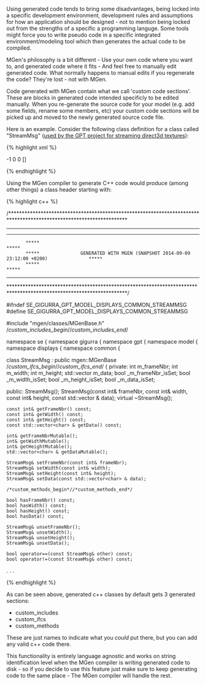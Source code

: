 ---
---

Using generated code tends to bring some disadvantages, being locked into a specific development environment, development rules and assumptions for how an application should be designed - not to mention being locked out from the strengths of a specific a programming languge. Some tools might force you to write pseudo code in a specific integrated environment/modeling tool which then generates the actual code to be compiled.

MGen's philosophy is a bit different - Use your own code where you want to, and generated code where it fits - And feel free to manually edit generated code. What normally happens to manual edits if you regenerate the code? They're lost - not with MGen.

Code generated with MGen contain what we call 'custom code sections'. These are blocks in generated code intended specificly to be edited manually. When you re-generate the source code for your model (e.g. add some fields, rename some members, etc) your custom code sections will be picked up and moved to the newly generated source code file. 

Here is an example. Consider the following class definition for a class called "StreamMsg" ([used by the GPT project for streaming direct3d textures](https://github.com/GiGurra/gpt)):

{% highlight xml %}

<StreamMsg>
  <frameNbr type="int32">-1</frameNbr>
  <width type="int32">0</width>
  <height type="int32">0</height>
  <data type="array[int8]">[]</data>
</StreamMsg>

{% endhighlight %}

Using the MGen compiler to generate C++ code would produce (among other things) a class header starting with:

{% highlight c++ %}

/********************************************************************************************************************
 ********************************************************************************************************************
 ********************************************************************************************************************
           *****                                                                                      *****
           *****               GENERATED WITH MGEN (SNAPSHOT 2014-09-09 23:12:00 +0200)               *****
           *****                                                                                      *****		
 ********************************************************************************************************************
 ********************************************************************************************************************/

#ifndef SE_GIGURRA_GPT_MODEL_DISPLAYS_COMMON_STREAMMSG
#define SE_GIGURRA_GPT_MODEL_DISPLAYS_COMMON_STREAMMSG

#include "mgen/classes/MGenBase.h"
/*custom_includes_begin*//*custom_includes_end*/

namespace se {
namespace gigurra {
namespace gpt {
namespace model {
namespace displays {
namespace common {

class StreamMsg : public mgen::MGenBase /*custom_ifcs_begin*//*custom_ifcs_end*/ {
private:
	int m_frameNbr;
	int m_width;
	int m_height;
	std::vector<char>  m_data;
	bool _m_frameNbr_isSet;
	bool _m_width_isSet;
	bool _m_height_isSet;
	bool _m_data_isSet;

public:
	StreamMsg();
	StreamMsg(const int& frameNbr,
			const int& width,
			const int& height,
			const std::vector<char> & data);
	virtual ~StreamMsg();

	const int& getFrameNbr() const;
	const int& getWidth() const;
	const int& getHeight() const;
	const std::vector<char> & getData() const;

	int& getFrameNbrMutable();
	int& getWidthMutable();
	int& getHeightMutable();
	std::vector<char> & getDataMutable();

	StreamMsg& setFrameNbr(const int& frameNbr);
	StreamMsg& setWidth(const int& width);
	StreamMsg& setHeight(const int& height);
	StreamMsg& setData(const std::vector<char> & data);

	/*custom_methods_begin*//*custom_methods_end*/

	bool hasFrameNbr() const;
	bool hasWidth() const;
	bool hasHeight() const;
	bool hasData() const;

	StreamMsg& unsetFrameNbr();
	StreamMsg& unsetWidth();
	StreamMsg& unsetHeight();
	StreamMsg& unsetData();

	bool operator==(const StreamMsg& other) const;
	bool operator!=(const StreamMsg& other) const;

.
.
.

{% endhighlight %}

As can be seen above, generated c++ classes by default gets 3 generated sections:

 * custom_includes
 * custom_ifcs
 * custom_methods
 
These are just names to indicate what you *could* put there, but you can add any valid c++ code there.

This functionality is entirely language agnostic and works on string identification level when the MGen compiler is writing generated code to disk - so if you decide to use this feature just make sure to keep generating code to the same place - The MGen compiler will handle the rest.

